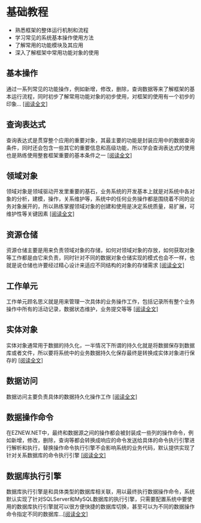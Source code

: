 # 基础教程

+ 熟悉框架的整体运行机制和流程
+ 学习常见的系统基本操作使用方法
+ 了解常用的功能模块及其应用
+ 深入了解框架中常用功能对象的使用

## 基本操作

通过一系列常见的功能操作，例如新增，修改，删除，查询数据等来了解框架的基本运行流程，同时初步了解常用功能对象的初步使用，对框架的使用有一个初步的印象... [[阅读全文]](basicoperation)

## 查询表达式

查询表达式是贯穿整个应用的重要对象，其最主要的功能是封装应用中的数据查询条件，同时还会包含一些其它的重要信息和高级功能，所以学会查询表达式的使用也是熟练使用整套框架重要的基本条件之一 [[阅读全文]](queryexpression)

## 领域对象

领域对象是领域驱动开发里重要的基石，业务系统的开发基本上就是对系统中各对象的分析，建模，操作，关系维护等，系统中的任何业务操作都是围绕着不同的业务对象展开的，所以熟练掌握领域对象的创建和使用是决定系统质量，易扩展，可维护性等关键因素 [[阅读全文]](basicoperation)

## 资源仓储

资源仓储主要是用来负责领域对象的存储，如何对领域对象的存放，如何获取对象等工作都是由它来负责，同时针对不同的数据对象仓储实现的模式也会不一样，也就是说仓储也许要经过精心设计来适应不同结构的对象的存储需求 [[阅读全文]](basicoperation)

## 工作单元

工作单元顾名思义就是用来管理一次具体的业务操作工作，包括记录所有整个业务操作中所有的活动记录，数据状态维护，业务提交等等 [[阅读全文]](basicoperation)

## 实体对象

实体对象通常用于数据的持久化，一半情况下所谓的持久化就是将数据保存到数据库或者文件，所以要将系统中的业务数据持久化保存最终是转换成实体对象进行保存的 [[阅读全文]](basicoperation)

## 数据访问

数据访问主要负责具体的数据持久化操作工作 [[阅读全文]](basicoperation)

## 数据操作命令

在EZNEW.NET中，最终和数据源之间的操作都会被封装成一些列的操作命令，例如新增，修改，删除，查询等都会转换成响应的命令发送给具体的命令执行引擎进行解析和执行，替换操作命令执行引擎不会影响系统的业务代码，默认提供实现了针对关系数据库的命令执行引擎 [[阅读全文]](basicoperation)

## 数据库执行引擎

数据库执行引擎是和具体类型的数据库相关联，用以最终执行数据操作命令，系统默认实现了针对SQLServer和MySQL数据库的执行引擎，只需要配置系统中要使用的数据库执行引擎就可以很方便快捷的数据库切换，甚至可以为不同的数据操作命令指定不同的数据库...[[阅读全文]](basicoperation)
